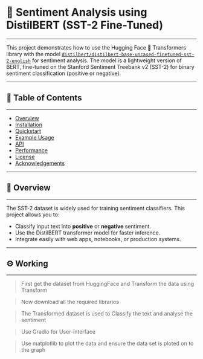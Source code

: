 # 🧠 Sentiment Analysis using DistilBERT (SST-2 Fine-Tuned)
_____________________________________________________________

This project demonstrates how to use the Hugging Face 🤗 Transformers library with the model [`distilbert/distilbert-base-uncased-finetuned-sst-2-english`](https://huggingface.co/distilbert/distilbert-base-uncased-finetuned-sst-2-english) for sentiment analysis. The model is a lightweight version of BERT, fine-tuned on the Stanford Sentiment Treebank v2 (SST-2) for binary sentiment classification (positive or negative).

---

## 📌 Table of Contents
_________________________

- [Overview](#overview)
- [Installation](#installation)
- [Quickstart](#quickstart)
- [Example Usage](#example-usage)
- [API](#api)
- [Performance](#performance)
- [License](#license)
- [Acknowledgements](#acknowledgements)

---

## 📝 Overview
____________________

The SST-2 dataset is widely used for training sentiment classifiers. This project allows you to:

- Classify input text into **positive** or **negative** sentiment.
- Use the DistilBERT transformer model for faster inference.
- Integrate easily with web apps, notebooks, or production systems.

---

## ⚙️ Working
______________________
>First get the dataset from HuggingFace and Transform the data using Transform

>Now download all the required libraries

>The Transformed dataset is used to Classify the text and analyse the sentiment

>Use Gradio for User-interface

>Use matplotlib to plot the data and ensure the data set is ploted on to the graph


